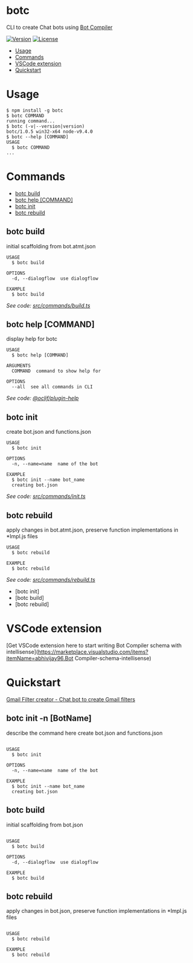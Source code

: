 botc
====

CLI to create Chat bots using [Bot Compiler](https://abhivijay96.gitbooks.io/bot-compiler/content/quickstart.html)

[![Version](https://img.shields.io/npm/v/botc.svg)](https://npmjs.org/package/botc)
[![License](https://img.shields.io/npm/l/botc.svg)](https://github.com/bot-compiler/botc/blob/master/package.json)

<!-- toc -->
* [Usage](#usage)
* [Commands](#commands)
* [VSCode extension ](#vs-code-extension)
* [Quickstart](#quickstart)
<!-- tocstop -->
# Usage
<!-- usage -->
```sh-session
$ npm install -g botc
$ botc COMMAND
running command...
$ botc (-v|--version|version)
botc/1.0.5 win32-x64 node-v9.4.0
$ botc --help [COMMAND]
USAGE
  $ botc COMMAND
...
```
<!-- usagestop -->
# Commands
<!-- commands -->
* [botc build](#botc-build)
* [botc help [COMMAND]](#botc-help-command)
* [botc init](#botc-init)
* [botc rebuild](#botc-rebuild)

## botc build

initial scaffolding from bot.atmt.json

```
USAGE
  $ botc build

OPTIONS
  -d, --dialogflow  use dialogflow

EXAMPLE
  $ botc build
```

_See code: [src/commands/build.ts](https://github.com/bot-compiler/botc/blob/v1.0.5/src/commands/build.ts)_

## botc help [COMMAND]

display help for botc

```
USAGE
  $ botc help [COMMAND]

ARGUMENTS
  COMMAND  command to show help for

OPTIONS
  --all  see all commands in CLI
```

_See code: [@oclif/plugin-help](https://github.com/oclif/plugin-help/blob/v1.2.1/src/commands/help.ts)_

## botc init

create bot.json and functions.json

```
USAGE
  $ botc init

OPTIONS
  -n, --name=name  name of the bot

EXAMPLE
  $ botc init --name bot_name
  creating bot.json
```

_See code: [src/commands/init.ts](https://github.com/bot-compiler/botc/blob/v1.0.5/src/commands/init.ts)_

## botc rebuild

apply changes in bot.atmt.json, preserve function implementations in *Impl.js files

```
USAGE
  $ botc rebuild

EXAMPLE
  $ botc rebuild
```

_See code: [src/commands/rebuild.ts](https://github.com/bot-compiler/botc/blob/v1.0.5/src/commands/rebuild.ts)_
<!-- commandsstop -->
* [botc init]
* [botc build]
* [botc rebuild]

# VSCode extension 
[Get VSCode extension here to start writing Bot Compiler schema with intellisense](https://marketplace.visualstudio.com/items?itemName=abhivijay96.Bot Compiler-schema-intellisense)

# Quickstart
[Gmail Filter creator - Chat bot to create Gmail filters](https://abhivijay96.gitbooks.io/bot-compiler/content/quickstart.html)

## botc init -n [BotName]

describe the command here
create bot.json and functions.json
```

USAGE
  $ botc init

OPTIONS
  -n, --name=name  name of the bot

EXAMPLE
  $ botc init --name bot_name
  creating bot.json
```

## botc build
initial scaffolding from bot.json
```

USAGE
  $ botc build

OPTIONS
  -d, --dialogflow  use dialogflow

EXAMPLE
  $ botc build
```

## botc rebuild
apply changes in bot.json, preserve function implementations in *Impl.js files
```

USAGE
  $ botc rebuild

EXAMPLE
  $ botc rebuild
```
